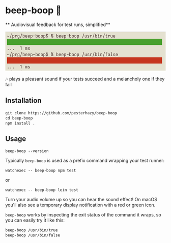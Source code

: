 # beep-boop 🤖

** Audiovisual feedback for test runs, simplified**

![screenshot](screenshot.png)

🎶 plays a pleasant sound if your tests succeed and a melancholy one if they fail

## Installation

```
git clone https://github.com/pesterhazy/beep-boop
cd beep-boop
npm install .
```

## Usage

```
beep-boop --version
```

Typically `beep-boop` is used as a prefix command wrapping your test runner:

```
watchexec -- beep-boop npm test
```

or 

```
watchexec -- beep-boop lein test
```

Turn your audio volume up so you can hear the sound effect! On macOS you'll also see a temporary display notification with a red or green icon.

`beep-boop` works by inspecting the exit status of the command it wraps, so you can easily try it like this:

```
beep-boop /usr/bin/true
beep-boop /usr/bin/false
```
